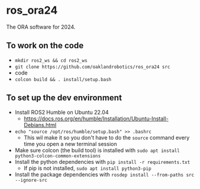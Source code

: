 # ros_ora24

The ORA software for 2024.

## To work on the code

- `mkdir ros2_ws && cd ros2_ws`
- `git clone https://github.com/oaklandrobotics/ros_ora24 src`
- code
- `colcon build && . install/setup.bash`

## To set up the dev environment

- Install ROS2 Humble on Ubuntu 22.04
  - https://docs.ros.org/en/humble/Installation/Ubuntu-Install-Debians.html
- `echo "source /opt/ros/humble/setup.bash" >> .bashrc`
  - This wil make it so you don't have to do the `source` command every time you open a new terminal session
- Make sure colcon (the build tool) is installed with `sudo apt install python3-colcon-common-extensions`
- Install the python dependencies with `pip install -r requirements.txt`
  - If pip is not installed, `sudo apt install python3-pip`
- Install the package dependencies with `rosdep install --from-paths src --ignore-src`